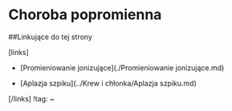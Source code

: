 # Choroba popromienna





##Linkujące do tej strony

[links]

- [Promieniowanie jonizujące](./Promieniowanie jonizujące.md)

- [Aplazja szpiku](../Krew i chłonka/Aplazja szpiku.md)


[/links]
!tag:
~

